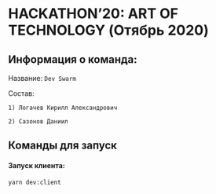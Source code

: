 # HACKATHON’20: ART OF TECHNOLOGY (Отябрь 2020)

## Информация о команда:

Название: `Dev Swarm`

Состав:

`1) Логачев Кирилл Александрович`

`2) Сазонов Даниил`

## Команды для запуск

#### Запуск клиента:
`yarn dev:client`
